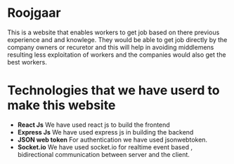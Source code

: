 # Roojgaar
This is a website that enables workers to get job based on there previous experience and
and knowlege. They would be able to get job directly by the company owners or recuretor
and this will help in avoiding middlemens resulting less exploitation of workers and 
the companies would also get the best workers.

# Technologies that we have userd to make this website
 - **React Js** We have used react js to build the frontend 
 - **Express Js** We have used express js in building the backend
 - **JSON web token** For authentication we have used jsonwebtoken.
 - **Socket.io** We have used socket.io for realtime event based , 
                bidirectional communication between server and the client.